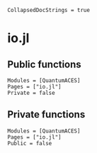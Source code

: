 ```@meta
CollapsedDocStrings = true
```

# io.jl

## Public functions

```@autodocs; canonical = false
Modules = [QuantumACES]
Pages = ["io.jl"]
Private = false
```

## Private functions

```@autodocs
Modules = [QuantumACES]
Pages = ["io.jl"]
Public = false
```